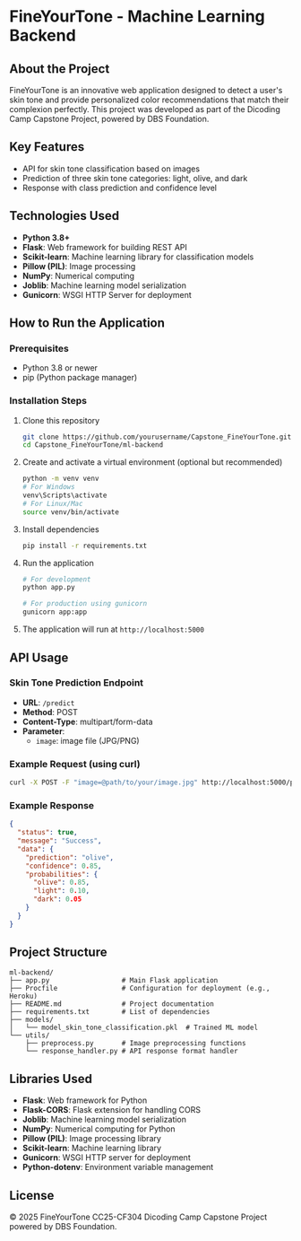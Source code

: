 # FineYourTone - Machine Learning Backend

## About the Project
FineYourTone is an innovative web application designed to detect a user's skin tone and provide personalized color recommendations that match their complexion perfectly. This project was developed as part of the Dicoding Camp Capstone Project, powered by DBS Foundation.

## Key Features
- API for skin tone classification based on images
- Prediction of three skin tone categories: light, olive, and dark
- Response with class prediction and confidence level

## Technologies Used
- **Python 3.8+**
- **Flask**: Web framework for building REST API
- **Scikit-learn**: Machine learning library for classification models
- **Pillow (PIL)**: Image processing
- **NumPy**: Numerical computing
- **Joblib**: Machine learning model serialization
- **Gunicorn**: WSGI HTTP Server for deployment

## How to Run the Application

### Prerequisites
- Python 3.8 or newer
- pip (Python package manager)

### Installation Steps

1. Clone this repository
   ```bash
   git clone https://github.com/yourusername/Capstone_FineYourTone.git
   cd Capstone_FineYourTone/ml-backend
   ```

2. Create and activate a virtual environment (optional but recommended)
   ```bash
   python -m venv venv
   # For Windows
   venv\Scripts\activate
   # For Linux/Mac
   source venv/bin/activate
   ```

3. Install dependencies
   ```bash
   pip install -r requirements.txt
   ```

4. Run the application
   ```bash
   # For development
   python app.py
   
   # For production using gunicorn
   gunicorn app:app
   ```

5. The application will run at `http://localhost:5000`

## API Usage

### Skin Tone Prediction Endpoint
- **URL**: `/predict`
- **Method**: POST
- **Content-Type**: multipart/form-data
- **Parameter**: 
  - `image`: image file (JPG/PNG)

### Example Request (using curl)
```bash
curl -X POST -F "image=@path/to/your/image.jpg" http://localhost:5000/predict
```

### Example Response
```json
{
  "status": true,
  "message": "Success",
  "data": {
    "prediction": "olive",
    "confidence": 0.85,
    "probabilities": {
      "olive": 0.85,
      "light": 0.10,
      "dark": 0.05
    }
  }
}
```

## Project Structure
```
ml-backend/
├── app.py                  # Main Flask application
├── Procfile                # Configuration for deployment (e.g., Heroku)
├── README.md               # Project documentation
├── requirements.txt        # List of dependencies
├── models/
│   └── model_skin_tone_classification.pkl  # Trained ML model
└── utils/
    ├── preprocess.py       # Image preprocessing functions
    └── response_handler.py # API response format handler
```

## Libraries Used
- **Flask**: Web framework for Python
- **Flask-CORS**: Flask extension for handling CORS
- **Joblib**: Machine learning model serialization
- **NumPy**: Numerical computing for Python
- **Pillow (PIL)**: Image processing library
- **Scikit-learn**: Machine learning library
- **Gunicorn**: WSGI HTTP server for deployment
- **Python-dotenv**: Environment variable management


## License
© 2025 FineYourTone CC25-CF304 Dicoding Camp Capstone Project powered by DBS Foundation.
